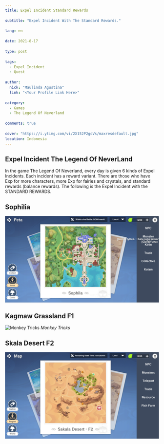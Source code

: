 ```yaml
---
title: Expel Incident Standard Rewards

subtitle: "Expel Incident With The Standard Rewards."

lang: en

date: 2021-8-17

type: post

tags:
  - Expel Incident
  - Quest

author:
  nick: "Maulinda Agustina"
  link: "<Your Profile Link Here>"

category:
  - Games
  - The Legend Of Neverland

comments: true

cover: "https://i.ytimg.com/vi/2X152P2goVs/maxresdefault.jpg"
location: Indonesia
---
```


## Expel Incident The Legend Of NeverLand
In the game The Legend Of Neverland, every day is given 6 kinds of Expel Incidents. Each incident has a reward variant. There are those who have Exp for more characters, more Exp for fairies and crystals, and standard rewards (balance rewards). The following is the Expel Incident with the STANDARD REWARDS.


## Sophilia
![](Standard%20Rewards/Sophilia.png)
  
  ## Kagmaw Grassland F1
  ![Monkey Tricks](https://user-images.githubusercontent.com/12471057/131432947-509bdb14-e643-4859-965f-b634ea8f8805.png)
  *Monkey Tricks*

## Skala Desert F2
![](Standard%20Rewards/Skala%20Desert%20F2.png)
